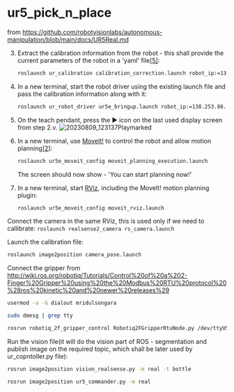 # ur5_pick_n_place

from https://github.com/robotvisionlabs/autonomous-manipulation/blob/main/docs/UR5Real.md


3. Extract the calibration information from the robot - this shall provide the current parameters of the robot in a 'yaml' file[[5]](https://github.com/UniversalRobots/Universal_Robots_ROS_Driver/tree/master#prepare-the-ros-pc):
    ```bash
    roslaunch ur_calibration calibration_correction.launch robot_ip:=138.253.86.49 target_filename:="${HOME}/my_robot_calibration.yaml"
    ```

4. In a new terminal, start the robot driver using the existing launch file and pass the calibration information along with it:
    ```bash
    roslaunch ur_robot_driver ur5e_bringup.launch robot_ip:=138.253.86.49 kinematics_config:="${HOME}/my_robot_calibration.yaml"
    ```

5. On the teach pendant, press the :arrow_forward: icon on the last used display screen from step 2.v.
![20230809_123137Playmarked](https://github.com/robotvisionlabs/autonomous-manipulation/assets/17614773/fe9a6d7f-6f40-4868-8b12-9a28dfde95dd)


5. In a new terminal, use [MoveIt!](http://wiki.ros.org/action/show/moveit?action=show&redirect=MoveIt) to control the robot and allow motion planning[[2]](http://wiki.ros.org/universal_robot/Tutorials/Getting%20Started%20with%20a%20Universal%20Robot%20and%20ROS-Industrial):
    ```bash
    roslaunch ur5e_moveit_config moveit_planning_execution.launch
    ```
    The screen should now show - 'You can start planning now!'

6. In a new terminal, start [RViz](http://wiki.ros.org/rviz), including the MoveIt! motion planning plugin:
    ```bash
    roslaunch ur5e_moveit_config moveit_rviz.launch
    ```


Connect the camera in the same RViz, this is used only if we need to callibrate:
 ```roslaunch realsense2_camera rs_camera.launch```

Launch the calibration file:
 ```bash
 roslaunch image2position camera_pose.launch
 ```

Connect the gripper
from http://wiki.ros.org/robotiq/Tutorials/Control%20of%20a%202-Finger%20Gripper%20using%20the%20Modbus%20RTU%20protocol%20%28ros%20kinetic%20and%20newer%20releases%29
```bash
usermod -a -G dialout mridulsongara
```
```bash
sudo dmesg | grep tty
```
```bash
rosrun robotiq_2f_gripper_control Robotiq2FGripperRtuNode.py /dev/ttyUSB0
```


Run the vision file(it will do the vision part of ROS - segmentation and publish image on the required topic, which shall be later used by ur_copntoller.py file):
 ```bash
rosrun image2position vision_realsense.py -m real -t bottle
 ```
 ```bash
rosrun image2position ur5_commander.py -m real
 ```
